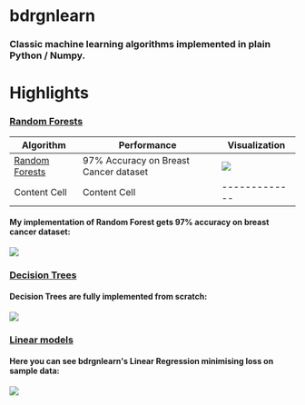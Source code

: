 # bdrgnlearn

### Classic machine learning algorithms implemented in plain Python / Numpy. 

# Highlights

### [Random Forests](bdrgnlearn/ensemble.py)


| Algorithm  | Performance | Visualization
| ------------- | ------------- |  ------------- | 
| [Random Forests](bdrgnlearn/ensemble.py)  | 97% Accuracy on Breast Cancer dataset  | ![](demo_gifs/rf_demo.gif) |
| Content Cell  | Content Cell  | ------------- | 

#### My implementation of Random Forest gets 97% accuracy on breast cancer dataset:
![](demo_gifs/rf_demo.gif)

### [Decision Trees](bdrgnlearn/tree.py)

#### Decision Trees are fully implemented from scratch:
![](demo_gifs/decision_tree_demo.gif)

### [Linear models](bdrgnlearn/linear_model.py)

#### Here you can see bdrgnlearn's Linear Regression minimising loss on sample data:
![](demo_gifs/linreg_sgd_demo.gif)
